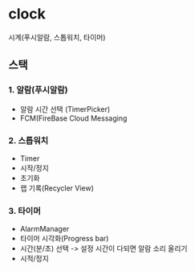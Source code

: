 # clock
시계(푸시알람, 스톱워치, 타이머)


## 스택



### 1. 알람(푸시알람)

- 알람 시간 선택 (TimerPicker)
- FCM(FireBase Cloud Messaging

### 2. 스톱워치
- Timer
- 시작/정지
- 초기화
- 랩 기록(Recycler View)

### 3. 타이머
- AlarmManager
- 타이머 시각화(Progress bar)
- 시간(분/초) 선택 -> 설정 시간이 다되면 알람 소리 울리기
- 시적/정지
